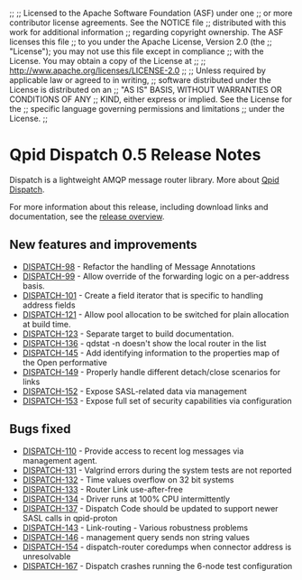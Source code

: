 ;;
;; Licensed to the Apache Software Foundation (ASF) under one
;; or more contributor license agreements.  See the NOTICE file
;; distributed with this work for additional information
;; regarding copyright ownership.  The ASF licenses this file
;; to you under the Apache License, Version 2.0 (the
;; "License"); you may not use this file except in compliance
;; with the License.  You may obtain a copy of the License at
;; 
;;   http://www.apache.org/licenses/LICENSE-2.0
;; 
;; Unless required by applicable law or agreed to in writing,
;; software distributed under the License is distributed on an
;; "AS IS" BASIS, WITHOUT WARRANTIES OR CONDITIONS OF ANY
;; KIND, either express or implied.  See the License for the
;; specific language governing permissions and limitations
;; under the License.
;;

# Qpid Dispatch 0.5 Release Notes

Dispatch is a lightweight AMQP message router library. More about
[Qpid Dispatch]({{site_url}}/components/dispatch-router/index.html).

For more information about this release, including download links and
documentation, see the [release overview](index.html).


## New features and improvements

 - [DISPATCH-98](https://issues.apache.org/jira/browse/DISPATCH-98) - Refactor the handling of Message Annotations
 - [DISPATCH-99](https://issues.apache.org/jira/browse/DISPATCH-99) - Allow override of the forwarding logic on a per-address basis.
 - [DISPATCH-101](https://issues.apache.org/jira/browse/DISPATCH-101) - Create a field iterator that is specific to handling address fields
 - [DISPATCH-121](https://issues.apache.org/jira/browse/DISPATCH-121) - Allow pool allocation to be switched for plain allocation at build time.
 - [DISPATCH-123](https://issues.apache.org/jira/browse/DISPATCH-123) - Separate target to build documentation.
 - [DISPATCH-136](https://issues.apache.org/jira/browse/DISPATCH-136) - qdstat -n doesn't show the local router in the list
 - [DISPATCH-145](https://issues.apache.org/jira/browse/DISPATCH-145) - Add identifying information to the properties map of the Open performative
 - [DISPATCH-149](https://issues.apache.org/jira/browse/DISPATCH-149) - Properly handle different detach/close scenarios for links
 - [DISPATCH-152](https://issues.apache.org/jira/browse/DISPATCH-152) - Expose SASL-related data via management
 - [DISPATCH-153](https://issues.apache.org/jira/browse/DISPATCH-153) - Expose full set of security capabilities via configuration

## Bugs fixed

 - [DISPATCH-110](https://issues.apache.org/jira/browse/DISPATCH-110) - Provide access to recent log messages via management agent.
 - [DISPATCH-131](https://issues.apache.org/jira/browse/DISPATCH-131) - Valgrind errors during the system tests are not reported
 - [DISPATCH-132](https://issues.apache.org/jira/browse/DISPATCH-132) - Time values overflow on 32 bit systems
 - [DISPATCH-133](https://issues.apache.org/jira/browse/DISPATCH-133) - Router Link use-after-free
 - [DISPATCH-134](https://issues.apache.org/jira/browse/DISPATCH-134) - Driver runs at 100% CPU intermittently
 - [DISPATCH-137](https://issues.apache.org/jira/browse/DISPATCH-137) - Dispatch Code should be updated to support newer SASL calls in qpid-proton
 - [DISPATCH-143](https://issues.apache.org/jira/browse/DISPATCH-143) - Link-routing - Various robustness problems
 - [DISPATCH-146](https://issues.apache.org/jira/browse/DISPATCH-146) - management query sends non string values
 - [DISPATCH-154](https://issues.apache.org/jira/browse/DISPATCH-154) - dispatch-router coredumps when connector address is unresolvable
 - [DISPATCH-167](https://issues.apache.org/jira/browse/DISPATCH-167) - Dispatch crashes running the 6-node test configuration
